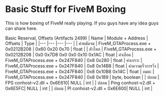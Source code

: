 # Basic Stuff for FiveM Boxing
 This is how boxing of FiveM really playing. If you guys have any idea guys can share here.

Basic Reserval, Offsets (Artifacts 2499)
| Name | Module + Address | Offsets | Type |
|---   |---               |---      |---   |
| ค่าหมัดจม | FiveM_GTAProcess.exe + 0x0212B208 | 0x60 0x20 0x70 | float |
| ตัวไหล | FiveM_GTAProcess.exe + 0x0212B208 | 0x0 0x7D8 0x0 0x0 0x10 0x1AC | float
| ค่าเลือด | FiveM_GTAProcess.exe + 0x247F840 | 0x8 0x280 | float
| ค่าเกราะ | FiveM_GTAProcess.exe + 0x247F840 | 0x8 0x14B8 | float
| ค่าความเร็วการวิ่ง | FiveM_GTAProcess.exe + 0x247F840 | 0x8 0x10B8 0x14C | float
| อมตะ | FiveM_GTAProcess.exe + 0x247F840 | 0x8 0x189 | byte, boolean |
| ปลอม | FPS conhost-v2.dll + 0x6E610| NULL | int |
| ปลอม | Ping conhost-v2.dll + 0x6E5FC| NULL | int |
| ปลอม | Pl conhost-v2.dll + 0x6E600| NULL | int |
